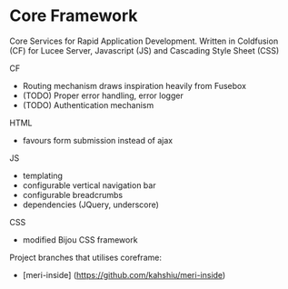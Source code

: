 # Core Framework
Core Services for Rapid Application Development. Written in Coldfusion (CF) for Lucee Server, Javascript (JS) and Cascading Style Sheet (CSS)

CF
- Routing mechanism draws inspiration heavily from Fusebox
- (TODO) Proper error handling, error logger
- (TODO) Authentication mechanism

HTML
- favours form submission instead of ajax

JS
- templating 
- configurable vertical navigation bar
- configurable breadcrumbs
- dependencies (JQuery, underscore)

CSS
- modified Bijou CSS framework

Project branches that utilises coreframe:
- [meri-inside] (https://github.com/kahshiu/meri-inside)
